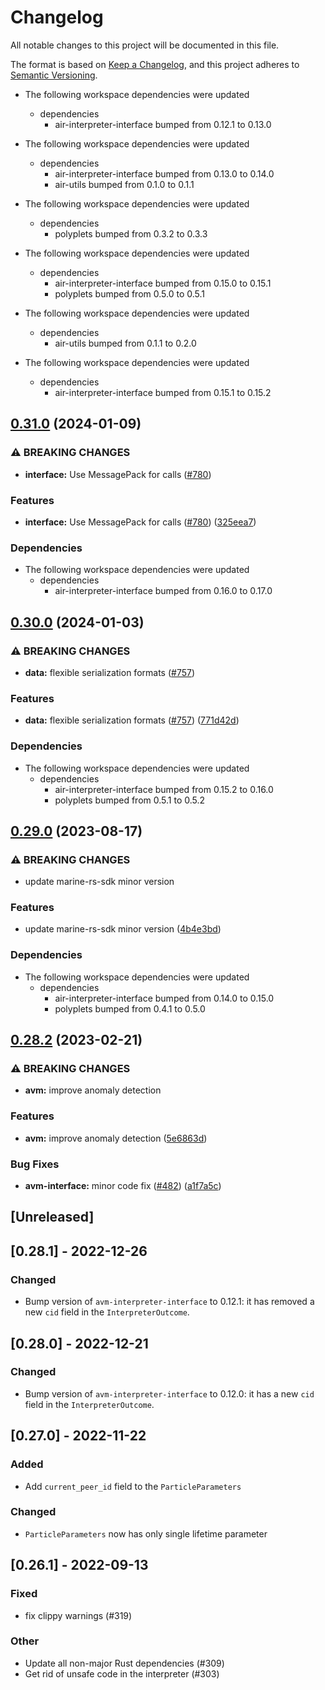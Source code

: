 # Changelog
All notable changes to this project will be documented in this file.

The format is based on [Keep a Changelog](https://keepachangelog.com/en/1.0.0/),
and this project adheres to [Semantic Versioning](https://semver.org/spec/v2.0.0.html).

* The following workspace dependencies were updated
  * dependencies
    * air-interpreter-interface bumped from 0.12.1 to 0.13.0

* The following workspace dependencies were updated
  * dependencies
    * air-interpreter-interface bumped from 0.13.0 to 0.14.0
    * air-utils bumped from 0.1.0 to 0.1.1

* The following workspace dependencies were updated
  * dependencies
    * polyplets bumped from 0.3.2 to 0.3.3

* The following workspace dependencies were updated
  * dependencies
    * air-interpreter-interface bumped from 0.15.0 to 0.15.1
    * polyplets bumped from 0.5.0 to 0.5.1

* The following workspace dependencies were updated
  * dependencies
    * air-utils bumped from 0.1.1 to 0.2.0

* The following workspace dependencies were updated
  * dependencies
    * air-interpreter-interface bumped from 0.15.1 to 0.15.2

## [0.31.0](https://github.com/fluencelabs/aquavm/compare/avm-interface-v0.30.0...avm-interface-v0.31.0) (2024-01-09)


### ⚠ BREAKING CHANGES

* **interface:** Use MessagePack for calls ([#780](https://github.com/fluencelabs/aquavm/issues/780))

### Features

* **interface:** Use MessagePack for calls ([#780](https://github.com/fluencelabs/aquavm/issues/780)) ([325eea7](https://github.com/fluencelabs/aquavm/commit/325eea7e9130e236b4e84ebb883632becffa28b5))


### Dependencies

* The following workspace dependencies were updated
  * dependencies
    * air-interpreter-interface bumped from 0.16.0 to 0.17.0

## [0.30.0](https://github.com/fluencelabs/aquavm/compare/avm-interface-v0.29.3...avm-interface-v0.30.0) (2024-01-03)


### ⚠ BREAKING CHANGES

* **data:** flexible serialization formats ([#757](https://github.com/fluencelabs/aquavm/issues/757))

### Features

* **data:** flexible serialization formats ([#757](https://github.com/fluencelabs/aquavm/issues/757)) ([771d42d](https://github.com/fluencelabs/aquavm/commit/771d42dec43d3081621897edda3735768fd9ff71))


### Dependencies

* The following workspace dependencies were updated
  * dependencies
    * air-interpreter-interface bumped from 0.15.2 to 0.16.0
    * polyplets bumped from 0.5.1 to 0.5.2

## [0.29.0](https://github.com/fluencelabs/aquavm/compare/avm-interface-v0.28.5...avm-interface-v0.29.0) (2023-08-17)


### ⚠ BREAKING CHANGES

* update marine-rs-sdk minor version

### Features

* update marine-rs-sdk minor version ([4b4e3bd](https://github.com/fluencelabs/aquavm/commit/4b4e3bde839d1167ea559d49b183d1a76bc93439))


### Dependencies

* The following workspace dependencies were updated
  * dependencies
    * air-interpreter-interface bumped from 0.14.0 to 0.15.0
    * polyplets bumped from 0.4.1 to 0.5.0

## [0.28.2](https://github.com/fluencelabs/aquavm/compare/avm-interface-v0.28.1...avm-interface-v0.28.2) (2023-02-21)


### ⚠ BREAKING CHANGES

* **avm:** improve anomaly detection

### Features

* **avm:** improve anomaly detection ([5e6863d](https://github.com/fluencelabs/aquavm/commit/5e6863d4d59684d4f2b509ece6e597831e648f05))


### Bug Fixes

* **avm-interface:** minor code fix ([#482](https://github.com/fluencelabs/aquavm/issues/482)) ([a1f7a5c](https://github.com/fluencelabs/aquavm/commit/a1f7a5ce74b5002f3283494164a3d57fdd1cbd80))

## [Unreleased]

## [0.28.1] - 2022-12-26

### Changed

- Bump version of `avm-interpreter-interface` to 0.12.1:
  it has removed a new `cid` field in the `InterpreterOutcome`.

## [0.28.0] - 2022-12-21

### Changed

- Bump version of `avm-interpreter-interface` to 0.12.0:
  it has a new `cid` field in the `InterpreterOutcome`.

## [0.27.0] - 2022-11-22

### Added

- Add `current_peer_id` field to the `ParticleParameters`

### Changed

- `ParticleParameters` now has only single lifetime parameter

## [0.26.1] - 2022-09-13

### Fixed
- fix clippy warnings (#319)

### Other
- Update all non-major Rust dependencies (#309)
- Get rid of unsafe code in the interpreter (#303)
